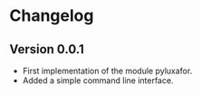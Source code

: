 Changelog
=========

Version 0.0.1
-------------

- First implementation of the module pyluxafor.
- Added a simple command line interface.
